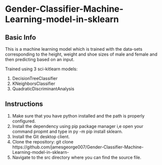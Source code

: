 # Gender-Classifier-Machine-Learning-model-in-sklearn

## Basic Info
<p> This is a machine learning model which is trained with the data-sets corresponding to the height, weight and shoe sizes of male and female and then predicting based on an input. </p>

<p>
 Trained using 3 sci-kitlearn models:
<ol>
<li> DecisionTreeClassifier </li>
<li> KNeighborsClassifier </li>
<li> QuadraticDiscriminantAnalysis </li>
</ol>
</p>

## Instructions

<ol>
<li> Make sure that you have python installed and the path is properly configured. </li>
<li> Install the dependency using pip package manager i,e open your command propmt and type in py -m pip install sklearn. </li>
<li> Install the Git desktop client. </li>
<li> Clone the repository: git clone https://github.com/jamesgeorge007/Gender-Classifier-Machine-Learning-model-in-sklearn- </li>
<li> Navigate to the src directory where you can find the source file. </li>
